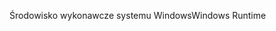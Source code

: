 <span data-ttu-id="1dd2f-101">Środowisko wykonawcze systemu Windows</span><span class="sxs-lookup"><span data-stu-id="1dd2f-101">Windows Runtime</span></span>